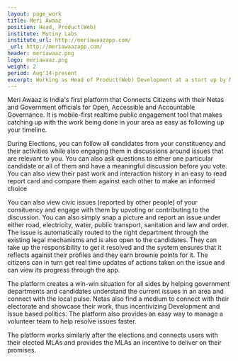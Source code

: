 ```yaml
---
layout: page_work
title: Meri Awaaz
position: Head, Product(Web)
institute: Mutiny Labs
institute_url: http://meriawaazapp.com/
_url: http://meriawaazapp.com/
header: meriawaaz.png
logo: meriawaaz.png
weight: 2
period: Aug'14-present
excerpt: Working as Head of Product(Web) Development at a start up by Mutiny Labs. Meri Awaaz is India's first platform that Connects Citizens with their Netas and Government officials for Open, Accessible and Accountable Governance. It is mobile-first realtime public engagement tool that makes catching up with the work being done in your area as easy as following up your timeline. The platform creates a win-win situation for all sides by helping government departments and candidates understand the current issues in an area and connect with the local pulse. Netas also find a medium to connect with their electorate and showcase their work, thus incentivizing Development and Issue based politics. The platform also provides an easy way to manage a volunteer team to help resolve issues faster. I lead the development and maintenance of this dashboard used by government officials and netas.
---
```

Meri Awaaz is India's first platform that Connects Citizens with their Netas and Government officials for Open, Accessible and Accountable Governance. It is mobile-first realtime public engagement tool that makes catching up with the work being done in your area as easy as following up your timeline.

During Elections, you can follow all candidates from your constituency and their activities while also engaging them in discussions around issues that are relevant to you. You can also ask questions to either one particular candidate or all of them and have a meaningful discussion before you vote. You can also view their past work and interaction history in an easy to read report card and compare them against each other to make an informed choice

You can also view civic issues (reported by other people) of your consituency and engage with them by upvoting or contributing to the discussion. You can also simply snap a picture and report an issue under either road, electricity, water, public transport, sanitation and law and order. The issue is automatically routed to the right department through the existing legal mechanisms and is also open to the candidates. They can take up the responsibility to get it resolved and the system ensures that it reflects against their profiles and they earn brownie points for it. The citizens can in turn get real time updates of actions taken on the issue and can view its progress through the app.

The platform creates a win-win situation for all sides by helping government departments and candidates understand the current issues in an area and connect with the local pulse. Netas also find a medium to connect with their electorate and showcase their work, thus incentivizing Development and Issue based politics. The platform also provides an easy way to manage a volunteer team to help resolve issues faster.

The platform works similarly after the elections and connects users with their elected MLAs and provides the MLAs an incentive to deliver on their promises.